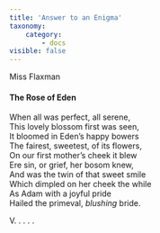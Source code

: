 ```yaml
---
title: 'Answer to an Enigma'
taxonomy:
    category:
        - docs
visible: false
---
```


<div class="author">Miss Flaxman</div>

#### The Rose of Eden  
  
When all was perfect, all serene,  
This lovely blossom first was seen,  
It bloomed in Eden’s happy bowers  
The fairest, sweetest, of its flowers,  
On our first mother’s cheek it blew  
Ere sin, or grief, her bosom knew,  
And was the twin of that sweet smile  
Which dimpled on her cheek the while  
As Adam with a joyful pride  
Hailed the primeval, *blushing* bride.  
  
V. . . .  .